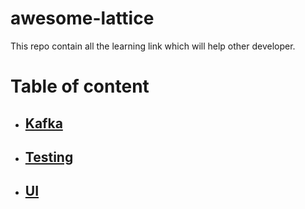 # awesome-lattice
This repo contain all the learning link which will help other developer.

# Table of content
- ## [Kafka](https://github.com/LatticeInnovations/awesome-lattice/blob/master/Kafka.md)

- ## [Testing](https://github.com/LatticeInnovations/awesome-lattice/blob/master/Testing.md)

- ## [UI](https://github.com/LatticeInnovations/awesome-lattice/blob/master/UI.md)
